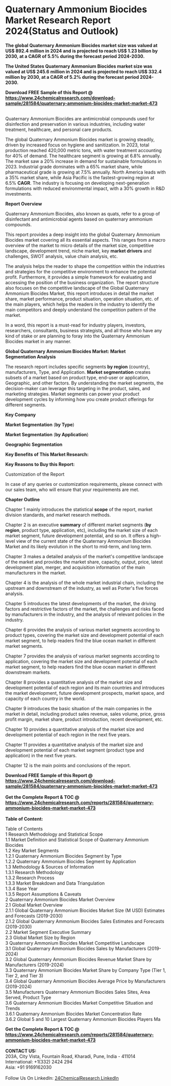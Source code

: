 <h1>Quaternary Ammonium Biocides Market Research Report 2024(Status and Outlook)</h1><p><strong>The global Quaternary Ammonium Biocides market size was valued at US$ 892.4 million in 2024 and is projected to reach US$ 1.23 billion by 2030, at a CAGR of 5.5% during the forecast period 2024-2030.</strong></p><p>
</p><p><strong>The United States Quaternary Ammonium Biocides market size was valued at US$ 245.6 million in 2024 and is projected to reach US$ 332.4 million by 2030, at a CAGR of 5.2% during the forecast period 2024-2030.</strong></p><div><b>Download FREE Sample of this Report @ 
            <a href="https://www.24chemicalresearch.com/download-sample/281584/quaternary-ammonium-biocides-market-market-473">
            https://www.24chemicalresearch.com/download-sample/281584/quaternary-ammonium-biocides-market-market-473</a></b></div><br><p>
</p><p>Quaternary Ammonium Biocides are antimicrobial compounds used for disinfection and preservation in various industries, including water treatment, healthcare, and personal care products.</p><p>
</p><p>The global Quaternary Ammonium Biocides market is growing steadily, driven by increased focus on hygiene and sanitization. In 2023, total production reached 420,000 metric tons, with water treatment accounting for 40% of demand. The healthcare segment is growing at 6.8% annually. The market saw a 20% increase in demand for sustainable formulations in 2023. Industrial grade dominates with a 65% market share, while pharmaceutical grade is growing at 7.5% annually. North America leads with a 35% market share, while Asia Pacific is the fastest-growing region at 6.5% <strong>CAGR</strong>. The industry is focusing on developing next-generation formulations with reduced environmental impact, with a 30% growth in R&amp;D investments.</p><p>
</p><p><strong>Report Overview</strong></p><p>
</p><p></p><p>
</p><p>Quaternary Ammonium Biocides, also known as quats, refer to a group of disinfectant and antimicrobial agents based on quaternary ammonium compounds.</p><p>
</p><p>This report provides a deep insight into the global Quaternary Ammonium Biocides market covering all its essential aspects. This ranges from a macro overview of the market to micro details of the market size, competitive landscape, development trend, niche market, key <strong>market drivers</strong> and challenges, SWOT analysis, value chain analysis, etc.</p><p>
</p><p>The analysis helps the reader to shape the competition within the industries and strategies for the competitive environment to enhance the potential profit. Furthermore, it provides a simple framework for evaluating and accessing the position of the business organization. The report structure also focuses on the competitive landscape of the Global Quaternary Ammonium Biocides Market, this report introduces in detail the market share, market performance, product situation, operation situation, etc. of the main players, which helps the readers in the industry to identify the main competitors and deeply understand the competition pattern of the market.</p><p>
</p><p>In a word, this report is a must-read for industry players, investors, researchers, consultants, business strategists, and all those who have any kind of stake or are planning to foray into the Quaternary Ammonium Biocides market in any manner.</p><p>
</p><p><strong>Global Quaternary Ammonium Biocides Market: Market Segmentation Analysis</strong></p><p>
</p><p>The research report includes specific segments <strong>by region</strong> (country), manufacturers, Type, and Application. <strong>Market segmentation</strong> creates subsets of a market based on product type, end-user or application, Geographic, and other factors. By understanding the market segments, the decision-maker can leverage this targeting in the product, sales, and marketing strategies. Market segments can power your product development cycles by informing how you create product offerings for different segments.</p><p>
<strong>Key Company</strong></p><p>
</p><p>
<strong>Market Segmentation</strong> (<strong>by Type</strong>)</p><p>
</p><p>
<strong>Market Segmentation</strong> (<strong>by Application</strong>)</p><p>
</p><p>
<strong>Geographic Segmentation</strong></p><p>
</p><p>
<strong>Key Benefits of This Market Research:</strong></p><p>
</p><p>
<strong>Key Reasons to Buy this Report:</strong></p><p>
</p><p>
</p><p>Customization of the Report</p><p>
</p><p>In case of any queries or customization requirements, please connect with our sales team, who will ensure that your requirements are met.</p><p>
</p><p><strong>Chapter Outline</strong></p><p>
</p><p>Chapter 1 mainly introduces the statistical <strong>scope</strong> of the report, market division standards, and market research methods.</p><p>
</p><p>Chapter 2 is an executive <strong>summary</strong> of different market segments (<strong>by region</strong>, product type, application, etc), including the market size of each market segment, future development potential, and so on. It offers a high-level view of the current state of the Quaternary Ammonium Biocides Market and its likely evolution in the short to mid-term, and long term.</p><p>
</p><p>Chapter 3 makes a detailed analysis of the market's competitive landscape of the market and provides the market share, capacity, output, price, latest development plan, merger, and acquisition information of the main manufacturers in the market.</p><p>
</p><p>Chapter 4 is the analysis of the whole market industrial chain, including the upstream and downstream of the industry, as well as Porter's five forces analysis.</p><p>
</p><p>Chapter 5 introduces the latest developments of the market, the driving factors and restrictive factors of the market, the challenges and risks faced by manufacturers in the industry, and the analysis of relevant policies in the industry.</p><p>
</p><p>Chapter 6 provides the analysis of various market segments according to product types, covering the market size and development potential of each market segment, to help readers find the blue ocean market in different market segments.</p><p>
</p><p>Chapter 7 provides the analysis of various market segments according to application, covering the market size and development potential of each market segment, to help readers find the blue ocean market in different downstream markets.</p><p>
</p><p>Chapter 8 provides a quantitative analysis of the market size and development potential of each region and its main countries and introduces the market development, future development prospects, market space, and capacity of each country in the world.</p><p>
</p><p>Chapter 9 introduces the basic situation of the main companies in the market in detail, including product sales revenue, sales volume, price, gross profit margin, market share, product introduction, recent development, etc.</p><p>
</p><p>Chapter 10 provides a quantitative analysis of the market size and development potential of each region in the next five years.</p><p>
</p><p>Chapter 11 provides a quantitative analysis of the market size and development potential of each market segment (product type and application) in the next five years.</p><p>
</p><p>Chapter 12 is the main points and conclusions of the report.</p><div><b>Download FREE Sample of this Report @ 
            <a href="https://www.24chemicalresearch.com/download-sample/281584/quaternary-ammonium-biocides-market-market-473">
            https://www.24chemicalresearch.com/download-sample/281584/quaternary-ammonium-biocides-market-market-473</a></b></div><br><div><b>Get the Complete Report & TOC @ 
            <a href="https://www.24chemicalresearch.com/reports/281584/quaternary-ammonium-biocides-market-market-473">
            https://www.24chemicalresearch.com/reports/281584/quaternary-ammonium-biocides-market-market-473</a></b></div><br>
            <b>Table of Content:</b><p>Table of Contents<br />
 1 Research Methodology and Statistical Scope<br />
 1.1 Market Definition and Statistical Scope of Quaternary Ammonium Biocides<br />
 1.2 Key Market Segments<br />
 1.2.1 Quaternary Ammonium Biocides Segment by Type<br />
 1.2.2 Quaternary Ammonium Biocides Segment by Application<br />
 1.3 Methodology & Sources of Information<br />
 1.3.1 Research Methodology<br />
 1.3.2 Research Process<br />
 1.3.3 Market Breakdown and Data Triangulation<br />
 1.3.4 Base Year<br />
 1.3.5 Report Assumptions & Caveats<br />
 2 Quaternary Ammonium Biocides Market Overview<br />
 2.1 Global Market Overview<br />
 2.1.1 Global Quaternary Ammonium Biocides Market Size (M USD) Estimates and Forecasts (2019-2030)<br />
 2.1.2 Global Quaternary Ammonium Biocides Sales Estimates and Forecasts (2019-2030)<br />
 2.2 Market Segment Executive Summary<br />
 2.3 Global Market Size by Region<br />
 3 Quaternary Ammonium Biocides Market Competitive Landscape<br />
 3.1 Global Quaternary Ammonium Biocides Sales by Manufacturers (2019-2024)<br />
 3.2 Global Quaternary Ammonium Biocides Revenue Market Share by Manufacturers (2019-2024)<br />
 3.3 Quaternary Ammonium Biocides Market Share by Company Type (Tier 1, Tier 2, and Tier 3)<br />
 3.4 Global Quaternary Ammonium Biocides Average Price by Manufacturers (2019-2024)<br />
 3.5 Manufacturers Quaternary Ammonium Biocides Sales Sites, Area Served, Product Type<br />
 3.6 Quaternary Ammonium Biocides Market Competitive Situation and Trends<br />
 3.6.1 Quaternary Ammonium Biocides Market Concentration Rate<br />
 3.6.2 Global 5 and 10 Largest Quaternary Ammonium Biocides Players Ma</p><div><b>Get the Complete Report & TOC @ 
            <a href="https://www.24chemicalresearch.com/reports/281584/quaternary-ammonium-biocides-market-market-473">
            https://www.24chemicalresearch.com/reports/281584/quaternary-ammonium-biocides-market-market-473</a></b></div><br><b>CONTACT US:</b><br>
            203A, City Vista, Fountain Road, Kharadi, Pune, India - 411014<br>
            International: +1(332) 2424 294<br>
            Asia: +91 9169162030 <br><br>
            Follow Us On LinkedIn: <a href="https://www.linkedin.com/company/24chemicalresearch/">24ChemicalResearch LinkedIn</a>